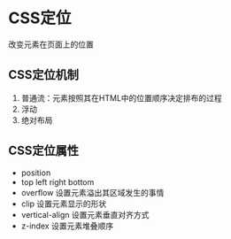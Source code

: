 # CSS定位
改变元素在页面上的位置

## CSS定位机制
1. 普通流：元素按照其在HTML中的位置顺序决定排布的过程
2. 浮动
3. 绝对布局

## CSS定位属性
- position
- top left right bottom
- overflow  设置元素溢出其区域发生的事情
- clip 设置元素显示的形状
- vertical-align  设置元素垂直对齐方式
- z-index  设置元素堆叠顺序
